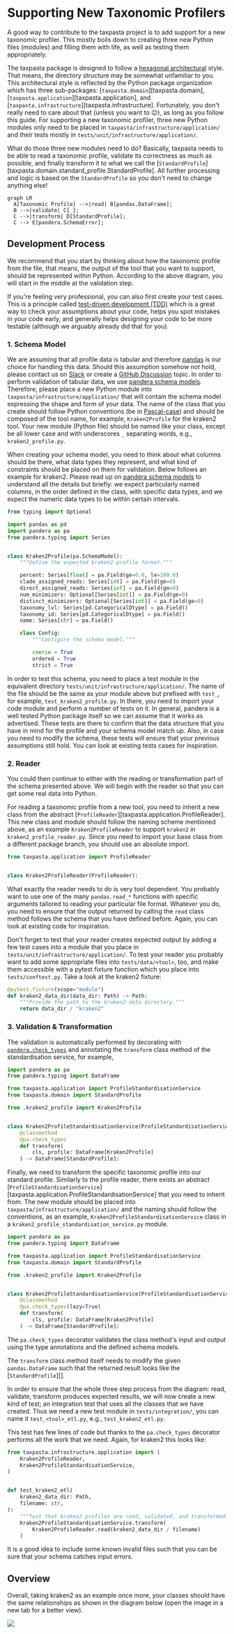 # Supporting New Taxonomic Profilers

A good way to contribute to the taxpasta project is to add support for a new
taxonomic profiler. This mostly boils down to creating three new Python files
(modules) and filling them with life, as well as testing them appropriately.

The taxpasta package is designed to follow a [hexagonal
architectural](https://en.wikipedia.org/wiki/Hexagonal_architecture_(software))
style. That means, the directory structure may be somewhat unfamiliar to you.
This architectural style is reflected by the Python package organization which has three
sub-packages: [`taxpasta.domain`][taxpasta.domain], [`taxpasta.application`][taxpasta.application], and [`taxpasta.infrastructure`][taxpasta.infrastructure].
Fortunately, you don't really need to care about that (unless you want to :wink:), as long
as you follow this guide. For supporting a new taxonomic profiler, three new Python
modules only need to be placed in
`taxpasta/infrastructure/application/` and their tests mostly in
`tests/unit/infrastructure/application/`.

What do those three new modules need to do? Basically, taxpasta needs to be able
to read a taxonomic profile, validate its correctness as much as possible, and
finally transform it to what we call the
[`StandardProfile`][taxpasta.domain.standard_profile.StandardProfile]. All
further processing and logic is based on the `StandardProfile` so you don't need
to change anything else!

```mermaid
graph LR
  A[Taxonomic Profile] -->|read| B[pandas.DataFrame];
  B -->|validate| C{ };
  C -->|transform| D[StandardProfile];
  C --> E[pandera.SchemaError];
```

## Development Process

We recommend that you start by thinking about how the taxonomic profile from the file,
that means, the output of the tool that you want to support, should be represented within
Python. According to the above diagram, you will start in the middle at the validation step.

If you're feeling very professional, you can also first create your test cases. This is a
principle called [test-driven development (TDD)](https://en.wikipedia.org/wiki/Test-driven_development) which is a great way to check your assumptions
about your code, helps you spot mistakes in your code early, and generally helps designing
your code to be more testable (although we arguably already did that for you).

### 1. Schema Model

We are assuming that all profile data is tabular and therefore
[pandas](https://pandas.pydata.org/) is our choice for handling this data.
Should this assumption somehow not hold, please contact us on [Slack](https://nfcore.slack.com/archives/C031QH57DSS) or create a
[GitHub Discussion](https://github.com/taxprofiler/taxpasta/discussions/new) topic.
In order to perform validation of tabular data, we use [pandera schema
models](https://pandera.readthedocs.io/en/stable/schema_models.html). Therefore, 
please place a
new Python module into `taxpasta/infrastructure/application/` that will contain the
schema model expressing the shape and form of your data. The name of the class that you
create should follow Python conventions (be in [Pascal-case](https://en.wikipedia.org/wiki/Camel_case)) and should be composed of
the tool name, for example, `Kraken2Profile` for the kraken2 tool. Your new module (Python file)
should be named like your class, except be all lower case and with underscores `_`
separating words, e.g., `kraken2_profile.py`.

When creating your schema model, you need to think about what columns should be there,
what data types they represent, and what kind of constraints should be placed on them
for validation. Below follows an example for kraken2. Please read up on [pandera schema
models](https://pandera.readthedocs.io/en/stable/schema_models.html) to understand
all the details but briefly: we expect particularly named columns, in the order defined
in the class, with specific data types, and we expect the numeric data types to be
within certain intervals.

```python
from typing import Optional

import pandas as pd
import pandera as pa
from pandera.typing import Series


class Kraken2Profile(pa.SchemaModel):
    """Define the expected kraken2 profile format."""

    percent: Series[float] = pa.Field(ge=0.0, le=100.0)
    clade_assigned_reads: Series[int] = pa.Field(ge=0)
    direct_assigned_reads: Series[int] = pa.Field(ge=0)
    num_minimizers: Optional[Series[int]] = pa.Field(ge=0)
    distinct_minimizers: Optional[Series[int]] = pa.Field(ge=0)
    taxonomy_lvl: Series[pd.CategoricalDtype] = pa.Field()
    taxonomy_id: Series[pd.CategoricalDtype] = pa.Field()
    name: Series[str] = pa.Field()

    class Config:
        """Configure the schema model."""

        coerce = True
        ordered = True
        strict = True
```

In order to test this schema, you need to place a test module in the equivalent directory 
`tests/unit/infrastructure/application/`. The name of the file should be the same as your module above
but prefixed with `test_`, for example, `test_kraken2_profile.py`. In there, you need to import
your code module and perform a number of tests on it. In general, pandera is a well tested Python
package itself so we can assume that it works as advertised. These tests are there to confirm
that the data structure that you have in mind for the profile and your schema model match up. Also,
in case you need to modify the schema, these tests will ensure that your previous assumptions
still hold. You can look at existing tests cases for inspiration.

### 2. Reader

You could then continue to either with the reading or transformation part of the schema presented above.
We will begin with the reader so that you can get some real data into Python.

For reading a taxonomic profile from a new tool, you need to inherit a new class
from the abstract [`ProfileReader`][taxpasta.application.ProfileReader]. This
new class and module should follow the naming scheme mentioned above,
as an example `Kraken2ProfileReader` to support `kraken2` in `kraken2_profile_reader.py`.  Since you need to import
your base class from a different package branch, you should use an absolute
import.

```python
from taxpasta.application import ProfileReader


class Kraken2ProfileReader(ProfileReader):
```

What exactly the reader needs to do is very tool dependent. You probably want to use one
of the many `pandas.read_*` functions with specific arguments tailored to reading your
particular file format. Whatever you do, you need to ensure that the output returned by
calling the `read` class method follows the schema that you have defined before. Again,
you can look at existing code for inspiration.

Don't forget to test that your reader creates expected output by adding a few test cases
into a module that you place in `tests/unit/infrastructure/application/`. To test your
reader you probably want to add some appropriate files into `tests/data/<tool>`, too, and
make them accessible with a pytest fixture function which you place into `tests/conftest.py`.
Take a look at the kraken2 fixture:

```python
@pytest.fixture(scope="module")
def kraken2_data_dir(data_dir: Path) -> Path:
    """Provide the path to the kraken2 data directory."""
    return data_dir / "kraken2"
```

### 3. Validation & Transformation

 The
validation is automatically performed by decorating with [`pandera.check_types`](https://pandera.readthedocs.io/en/stable/schema_models.html) and annotating the
`transform` class method of the standardisation service, for example,

```python
import pandera as pa
from pandera.typing import DataFrame

from taxpasta.application import ProfileStandardisationService
from taxpasta.domain import StandardProfile

from .kraken2_profile import Kraken2Profile


class Kraken2ProfileStandardisationService(ProfileStandardisationService):
    @classmethod
    @pa.check_types
    def transform(
        cls, profile: DataFrame[Kraken2Profile]
    ) -> DataFrame[StandardProfile]:
```

Finally, we need to transform the specific taxonomic profile into our standard
profile. Similarly to the profile reader, there exists an abstract
[`ProfileStandardisationService`][taxpasta.application.ProfileStandardisationService]
that you need to inherit from. The new module should be placed into
`taxpasta/infrastructure/application/` and the naming should follow the
conventions, as an example, `Kraken2ProfileStandardisationService` class in a
`kraken2_profile_standardisation_service.py` module.

```python
import pandera as pa
from pandera.typing import DataFrame

from taxpasta.application import ProfileStandardisationService
from taxpasta.domain import StandardProfile

from .kraken2_profile import Kraken2Profile


class Kraken2ProfileStandardisationService(ProfileStandardisationService):
    @classmethod
    @pa.check_types(lazy=True)
    def transform(
        cls, profile: DataFrame[Kraken2Profile]
    ) -> DataFrame[StandardProfile]:
```

The `pa.check_types` decorator validates the class method's input and output
using the type annotations and the defined schema models.

The `transform` class method itself needs to modify the given `pandas.DataFrame` such that
the returned result looks like the [`StandardProfile`][].

In order to ensure that the whole three step process from the diagram: read, validate, transform
produces expected results, we will now create a new kind of test; an integration test that
uses all the classes that we have created. Thus we need a new test module in `tests/integration/`,
you can name it `test_<tool>_etl.py`, e.g., `test_kraken2_etl.py`.

This test has few lines of code but thanks to the `pa.check_types` decorator performs
all the work that we need. Again, for kraken2 this looks like:

```python
from taxpasta.infrastructure.application import (
    Kraken2ProfileReader,
    Kraken2ProfileStandardisationService,
)


def test_kraken2_etl(
    kraken2_data_dir: Path,
    filename: str,
):
    """Test that kraken2 profiles are read, validated, and transformed correctly."""
    Kraken2ProfileStandardisationService.transform(
        Kraken2ProfileReader.read(kraken2_data_dir / filename)
    )
```

It is a good idea to include some known invalid files such that you can be sure that
your schema catches input errors.

## Overview

Overall, taking kraken2 as an example once more, your classes should have the same relationships as shown in the diagram below (open the image in a new tab for a better view).

![](taxpasta_profiler_support_overview.svg)
